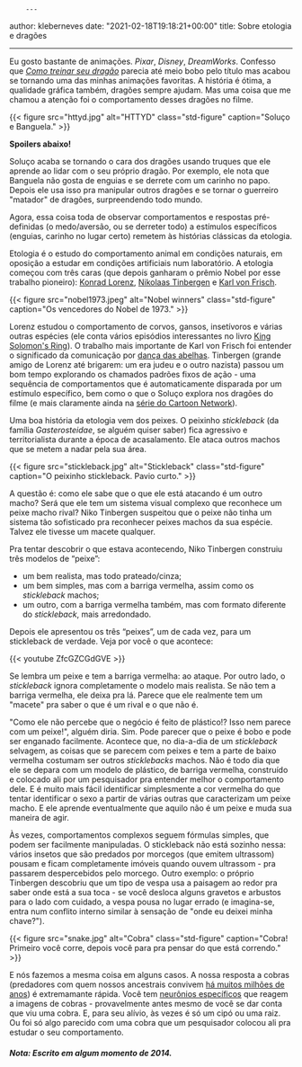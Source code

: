         ---
author: kleberneves
date: "2021-02-18T19:18:21+00:00"
title: Sobre etologia e dragões

---
Eu gosto bastante de animações. _Pixar_, _Disney_, _DreamWorks_. Confesso que _[Como treinar seu dragão](https://www.youtube.com/watch?v=oKiYuIsPxYk)_ parecia até meio bobo pelo título mas acabou se tornando uma das minhas animações favoritas. A história é ótima, a qualidade gráfica também, dragões sempre ajudam. Mas uma coisa que me chamou a atenção foi o comportamento desses dragões no filme.

{{< figure src="httyd.jpg" alt="HTTYD" class="std-figure" caption="Soluço e Banguela." >}}

**Spoilers abaixo!**

Soluço acaba se tornando o cara dos dragões usando truques que ele aprende ao lidar com o seu próprio dragão. Por exemplo, ele nota que Banguela não gosta de enguias e se derrete com um carinho no papo. Depois ele usa isso pra manipular outros dragões e se tornar o guerreiro "matador" de dragões, surpreendendo todo mundo.

Agora, essa coisa toda de observar comportamentos e respostas pré-definidas (o medo/aversão, ou se derreter todo) a estímulos específicos (enguias, carinho no lugar certo) remetem às histórias clássicas da etologia.

Etologia é o estudo do comportamento animal em condições naturais, em oposição a estudar em condições artificiais num laboratório. A etologia começou com três caras (que depois ganharam o prêmio Nobel por esse trabalho pioneiro): [Konrad Lorenz](https://pt.wikipedia.org/wiki/Konrad_Lorenz), [Nikolaas Tinbergen](https://pt.wikipedia.org/wiki/Nikolaas_Tinbergen) e [Karl von Frisch](https://pt.wikipedia.org/wiki/Karl_Ritter_von_Frisch).  

{{< figure src="nobel1973.jpeg" alt="Nobel winners" class="std-figure" caption="Os vencedores do Nobel de 1973." >}}

Lorenz estudou o comportamento de corvos, gansos, insetívoros e várias outras espécies (ele conta vários episódios interessantes no livro [King Solomon's Ring](http://www.estantevirtual.com.br/q/falava-com-bestas-aves-peixes)). O trabalho mais importante de Karl von Frisch foi entender o significado da comunicação por [dança das abelhas](https://www.youtube.com/watch?v=bFDGPgXtK-U). Tinbergen (grande amigo de Lorenz até brigarem: um era judeu e o outro nazista) passou um bom tempo explorando os chamados padrões fixos de ação - uma sequência de comportamentos que é automaticamente disparada por um estímulo específico, bem como o que o Soluço explora nos dragões do filme (e mais claramente ainda na [série do Cartoon Network](https://www.youtube.com/watch?v=KZdyn2ofCXA)).

Uma boa história da etologia vem dos peixes. O peixinho _stickleback_ (da família _Gasterosteidae_, se alguém quiser saber) fica agressivo e territorialista durante a época de acasalamento. Ele ataca outros machos que se metem a nadar pela sua área.  

{{< figure src="stickleback.jpg" alt="Stickleback" class="std-figure" caption="O peixinho stickleback. Pavio curto." >}}

A questão é: como ele sabe que o que ele está atacando é um outro macho? Será que ele tem um sistema visual complexo que reconhece um peixe macho rival? Niko Tinbergen suspeitou que o peixe não tinha um sistema tão sofisticado pra reconhecer peixes machos da sua espécie. Talvez ele tivesse um macete qualquer.

Pra tentar descobrir o que estava acontecendo, Niko Tinbergen construiu três modelos de “peixe”:

- um bem realista, mas todo prateado/cinza;
- um bem simples, mas com a barriga vermelha, assim como os _stickleback_ machos;
- um outro, com a barriga vermelha também, mas com formato diferente do _stickleback_, mais arredondado.

Depois ele apresentou os três “peixes”, um de cada vez, para um stickleback de verdade. Veja por você o que acontece:

{{< youtube ZfcGZCGdGVE >}}

Se lembra um peixe e tem a barriga vermelha: ao ataque. Por outro lado, o _stickleback_ ignora completamente o modelo mais realista. Se não tem a barriga vermelha, ele deixa pra lá. Parece que ele realmente tem um "macete" pra saber o que é um rival e o que não é.

"Como ele não percebe que o negócio é feito de plástico!? Isso nem parece com um peixe!", alguém diria. Sim. Pode parecer que o peixe é bobo e pode ser enganado facilmente. Acontece que, no dia-a-dia de um _stickleback_ selvagem, as coisas que se parecem com peixes e tem a parte de baixo vermelha costumam ser outros _sticklebacks_ machos. Não é todo dia que ele se depara com um modelo de plástico, de barriga vermelha, construído e colocado ali por um pesquisador pra entender melhor o comportamento dele. E é muito mais fácil identificar simplesmente a cor vermelha do que tentar identificar o sexo a partir de várias outras que caracterizam um peixe macho. E ele aprende eventualmente que aquilo não é um peixe e muda sua maneira de agir.  

Às vezes, comportamentos complexos seguem fórmulas simples, que podem ser facilmente manipuladas. O stickleback não está sozinho nessa: vários insetos que são predados por morcegos (que emitem ultrassom) pousam e ficam completamente imóveis quando ouvem ultrassom - pra passarem despercebidos pelo morcego. Outro exemplo: o próprio Tinbergen descobriu que um tipo de vespa usa a paisagem ao redor pra saber onde está a sua toca - se você desloca alguns gravetos e arbustos para o lado com cuidado, a vespa pousa no lugar errado (e imagina-se, entra num conflito interno similar à sensação de "onde eu deixei minha chave?").  

{{< figure src="snake.jpg" alt="Cobra" class="std-figure" caption="Cobra! Primeiro você corre, depois você para pra pensar do que está correndo." >}}

E nós fazemos a mesma coisa em alguns casos. A nossa resposta a cobras (predadores com quem nossos ancestrais convivem [há muitos milhões de anos](http://anthropology.ucdavis.edu/people/laisbell/pdf/Isbell%20JHE%202006.pdf)) é extremamante rápida. Você tem [neurônios específicos](http://www.the-scientist.com/?articles.view/articleNo/38053/title/Snakes-on-a-Visual-Plane/) que reagem a imagens de cobras - provavelmente antes mesmo de você se dar conta que viu uma cobra. E, para seu alívio, às vezes é só um cipó ou uma raiz. Ou foi só algo parecido com uma cobra que um pesquisador colocou ali pra estudar o seu comportamento.

#####    _Nota: Escrito em algum momento de 2014._

